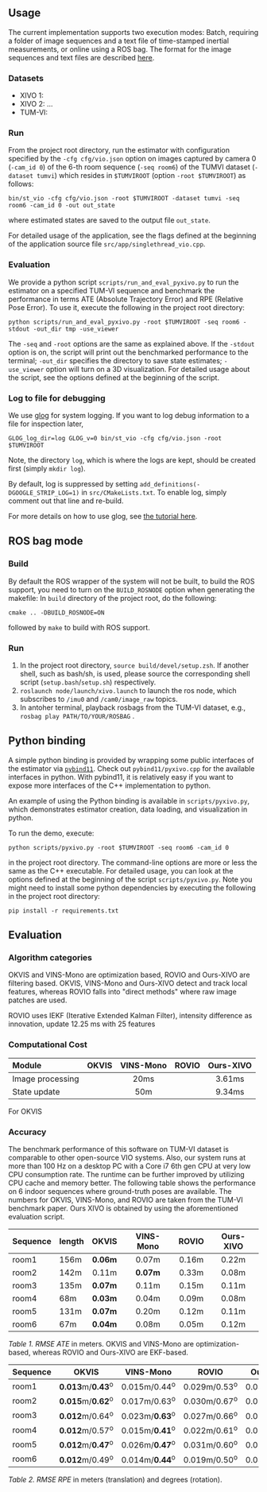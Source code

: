 ## Usage

The current implementation supports two execution modes: Batch, requiring a folder of image sequences and a text file of time-stamped inertial measurements, or online using a ROS bag. The format for the image sequences and text files are described [here](placeholder).

<!--
Either run on a folder of image sequences and a text file of inertial measurements (like what provided by the EuRoC and TUM-VI datasets), or a rosbag (TUM-VI also provides rosbags).
-->

### Datasets

- XIVO 1:
- XIVO 2:
...
- TUM-VI:

<!--
Assume the environment variable `$TUMVIROOT` has been set to the root directory of your [TUMVI](https://vision.in.tum.de/data/datasets/visual-inertial-dataset) dataset. For example,

```
export TUMVIROOT=/home/Data/tumvi/exported/euroc/512_16
```

where on my machine `/home/Data/tumvi/exported/euroc/512_16` hosts folders of data, such as `dataset-room1_512_16`, `dataset-corridor1_512_16`, etc.
-->

### Run

From the project root directory, run the estimator with configuration specified by the `-cfg cfg/vio.json` option on images captured by camera 0 (`-cam_id 0`) of the 6-th room sequence (`-seq room6`) of the TUMVI dataset (`-dataset tumvi`) which resides in `$TUMVIROOT` (option `-root $TUMVIROOT`) as follows:

```
bin/st_vio -cfg cfg/vio.json -root $TUMVIROOT -dataset tumvi -seq room6 -cam_id 0 -out out_state
```

where estimated states are saved to the output file `out_state`.

For detailed usage of the application, see the flags defined at the beginning of the application source file `src/app/singlethread_vio.cpp`. 


### Evaluation

We provide a python script `scripts/run_and_eval_pyxivo.py` to run the estimator on a specified TUM-VI sequence and benchmark the performance in terms ATE (Absolute Trajectory Error) and RPE (Relative Pose Error). To use it, execute the following in the project root directory:

```
python scripts/run_and_eval_pyxivo.py -root $TUMVIROOT -seq room6 -stdout -out_dir tmp -use_viewer
```
The `-seq` and `-root` options are the same as explained above. If the `-stdout` option is on, the script will print out the benchmarked performance to the terminal; `-out_dir` specifies the directory to save state estimates; `-use_viewer` option will turn on a 3D visualization. For detailed usage about the script, see the options defined at the beginning of the script.

### Log to file for debugging

We use [glog](https://github.com/google/glog) for system logging. If you want to log debug information to a file for inspection later,

```
GLOG_log_dir=log GLOG_v=0 bin/st_vio -cfg cfg/vio.json -root $TUMVIROOT
```

Note, the directory `log`, which is where the logs are kept, should be created first (simply `mkdir log`). 

By default, log is suppressed by setting `add_definitions(-DGOOGLE_STRIP_LOG=1)` in `src/CMakeLists.txt`. To enable log, simply comment out that line and re-build.

For more details on how to use glog, see [the tutorial here](http://rpg.ifi.uzh.ch/docs/glog.html).

## ROS bag mode

### Build

By default the ROS wrapper of the system will not be built, to build the ROS support, you need to turn on the `BUILD_ROSNODE` option when generating the makefile: In `build` directory of the project root, do the following:

```
cmake .. -DBUILD_ROSNODE=ON
```

followed by `make` to build with ROS support.

### Run

1. In the project root directory, `source build/devel/setup.zsh`. If another shell, such as bash/sh, is used, please source the corresponding shell script (`setup.bash`/`setup.sh`) respectively.
2. `roslaunch node/launch/xivo.launch` to launch the ros node, which subscribes to `/imu0` and `/cam0/image_raw` topics.
3. In antoher terminal, playback rosbags from the TUM-VI dataset, e.g., `rosbag play PATH/TO/YOUR/ROSBAG` .

<!-- ## Profiling

If you want to build the project along with the gperftools provided in the thirdparty folder, make sure you have `autoconf` and `libtool` installed.
`
sudo apt-get install autoconf libtool
`
and
`
./build.sh
`

See [gperftools](https://gperftools.github.io/gperftools/cpuprofile.html) from Google. Or enable printing of the timing information gathered by the `timer_` object inside the estimator. -->


## Python binding

A simple python binding is provided by wrapping some public interfaces of the estimator via [`pybind11`](https://github.com/pybind/pybind11). Check out `pybind11/pyxivo.cpp` for the available interfaces in python. With pybind11, it is relatively easy if you want to expose more interfaces of the C++ implementation to python.

An example of using the Python binding is available in `scripts/pyxivo.py`, which demonstrates estimator creation, data loading, and visualization in python.

To run the demo, execute:

```
python scripts/pyxivo.py -root $TUMVIROOT -seq room6 -cam_id 0
```

in the project root directory. The command-line options are more or less the same as the C++ executable. For detailed usage, you can look at the options defined at the beginning of the script `scripts/pyxivo.py`. Note you might need to install some python dependencies by executing the following in the project root directory:

```
pip install -r requirements.txt
```

## Evaluation

### Algorithm categories

OKVIS and VINS-Mono are optimization based, ROVIO and Ours-XIVO are filtering based.
OKVIS, VINS-Mono and Ours-XIVO detect and track local features, whereas ROVIO falls into "direct methods" where raw image patches are used.


ROVIO uses IEKF (Iterative Extended Kalman Filter), intensity difference as innovation,
update 12.25 ms with 25 features



### Computational Cost

| Module | OKVIS | VINS-Mono | ROVIO | Ours-XIVO |
|:---       | :---:   | :---:       | :---:   | :---:  |
| Image processing   | | 20ms |  | 3.61ms|
| State update | | 50m | | 9.34ms |

For OKVIS


### Accuracy 

The benchmark performance of this software on TUM-VI dataset is comparable to other open-source VIO systems. Also, our system runs at more than 100 Hz on a desktop PC with a Core i7 6th gen CPU at very low CPU consumption rate. The runtime can be further improved by utilizing CPU cache and memory better. The following table shows the performance on 6 indoor sequences where ground-truth poses are available. The numbers for OKVIS, VINS-Mono, and ROVIO are taken from the TUM-VI benchmark paper. Ours XIVO is obtained by using the aforementioned evaluation script.


| Sequence | length | OKVIS | VINS-Mono | ROVIO | Ours-XIVO |
|:---       | :---    | :---:   | :---:       | :---:   | :---:  |
|room1     | 156m   | **0.06m** | 0.07m | 0.16m | 0.22m |
|room2     | 142m   | 0.11m | **0.07m** | 0.33m | 0.08m |
|room3     | 135m   | **0.07m**  | 0.11m | 0.15m | 0.11m |
|room4     | 68m    | **0.03m** | 0.04m | 0.09m | 0.08m |
|room5     | 131m   | **0.07m** | 0.20m | 0.12m | 0.11m |
|room6     | 67m    | **0.04m** | 0.08m | 0.05m | 0.12m |

*Table 1. RMSE ATE* in meters. OKVIS and VINS-Mono are optimization-based, whereas ROVIO and Ours-XIVO are EKF-based.


| Sequence | OKVIS | VINS-Mono | ROVIO | Ours-XIVO |
|:---       | :---:   | :---:       | :---:   | :---:  |
|room1 | **0.013**m/**0.43**<sup>o</sup> | 0.015m/0.44<sup>o</sup> | 0.029m/0.53<sup>o</sup> | 0.031m/0.59<sup>o</sup> |
|room2 | **0.015**m/**0.62**<sup>o</sup> | 0.017m/0.63<sup>o</sup> | 0.030m/0.67<sup>o</sup> | 0.023m/0.75<sup>o</sup> |
|room3 | **0.012**m/0.64<sup>o</sup> | 0.023m/**0.63**<sup>o</sup> | 0.027m/0.66<sup>o</sup> | 0.027m/0.73<sup>o</sup> |
|room4 | **0.012**m/0.57<sup>o</sup> | 0.015m/**0.41**<sup>o</sup> | 0.022m/0.61<sup>o</sup> | 0.023m/0.62<sup>o</sup> |
|room5 | **0.012**m/**0.47**<sup>o</sup> | 0.026m/**0.47**<sup>o</sup> | 0.031m/0.60<sup>o</sup> | 0.023m/0.65<sup>o</sup> |
|room6| **0.012**m/0.49<sup>o</sup> | 0.014m/**0.44**<sup>o</sup> | 0.019m/0.50<sup>o</sup> | 0.031m/0.53<sup>o</sup> |

*Table 2. RMSE RPE* in meters (translation) and degrees (rotation).